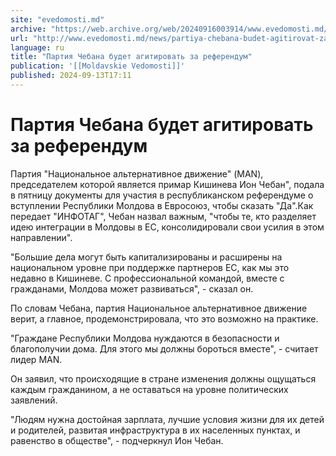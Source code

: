 ```yaml
---
site: "evedomosti.md"
archive: "https://web.archive.org/web/20240916003914/www.evedomosti.md/news/partiya-chebana-budet-agitirovat-za-referendum"
url: "http://www.evedomosti.md/news/partiya-chebana-budet-agitirovat-za-referendum"
language: ru
title: "Партия Чебана будет агитировать за референдум"
publication: '[[Moldavskie Vedomosti]]'
published: 2024-09-13T17:11
---
```


# Партия Чебана будет агитировать за референдум

Партия "Национальное альтернативное движение" (MAN), председателем которой является примар Кишинева Ион Чебан", подала в пятницу документы для участия в республиканском референдуме о вступлении Республики Молдова в Евросоюз, чтобы сказать "Да".Как передает "ИНФОТАГ", Чебан назвал важным, "чтобы те, кто разделяет идею интеграции в Молдовы в ЕС, консолидировали свои усилия в этом направлении".

"Большие дела могут быть капитализированы и расширены на национальном уровне при поддержке партнеров ЕС, как мы это недавно в Кишиневе. С профессиональной командой, вместе с гражданами, Молдова может развиваться", - сказал он.

По словам Чебана, партия Национальное альтернативное движение верит, а главное, продемонстрировала, что это возможно на практике.

"Граждане Республики Молдова нуждаются в безопасности и благополучии дома. Для этого мы должны бороться вместе", - считает лидер MAN.

Он заявил, что происходящие в стране изменения должны ощущаться каждым гражданином, а не оставаться на уровне политических заявлений.

"Людям нужна достойная зарплата, лучшие условия жизни для их детей и родителей, развитая инфраструктура в их населенных пунктах, и равенство в обществе", - подчеркнул Ион Чебан.